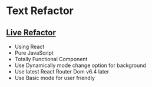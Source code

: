 # Text Refactor
## [Live Refactor](https://hello.com)
* Using React
* Pure JavaScript
* Totally Functional Component
* Use Dynamically mode change option for background
* Use latest React Router Dom v6.4 later
* Use Basic mode for user friendly
